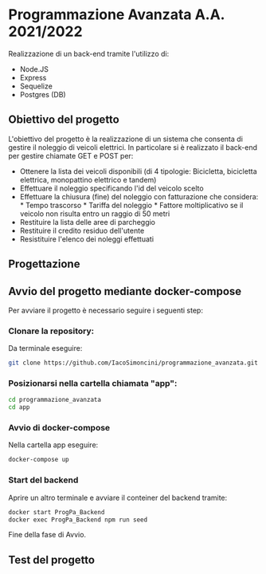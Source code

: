 # Programmazione Avanzata A.A. 2021/2022
Realizzazione di un back-end tramite l'utilizzo di:
* Node.JS
* Express
* Sequelize
* Postgres (DB)

## Obiettivo del progetto
L'obiettivo del progetto è la realizzazione di un sistema che consenta di gestire il noleggio di veicoli elettrici. In particolare si è realizzato il back-end per gestire chiamate GET e POST per:
* Ottenere la lista dei veicoli disponibili (di 4 tipologie: Bicicletta, bicicletta elettrica, monopattino elettrico e tandem)
* Effettuare il noleggio specificando l'id del veicolo scelto
* Effettuare la chiusura (fine) del noleggio con fatturazione che considera:
        * Tempo trascorso
        * Tariffa del noleggio
        * Fattore moltiplicativo se il veicolo non risulta entro un raggio di 50 metri
 * Restituire la lista delle aree di parcheggio
 * Restituire il credito residuo dell'utente
 * Resistituire l'elenco dei noleggi effettuati 
        
## Progettazione

## Avvio del progetto mediante docker-compose
Per avviare il progetto è necessario seguire i seguenti step:
### Clonare la repository:
Da terminale eseguire:

```bash
git clone https://github.com/IacoSimoncini/programmazione_avanzata.git
```
### Posizionarsi nella cartella chiamata "app":
```bash
cd programmazione_avanzata
cd app
```
### Avvio di docker-compose
Nella cartella app eseguire: 
```bash
docker-compose up
```
### Start del backend
Aprire un altro terminale e avviare il conteiner del backend tramite:
```bash
docker start ProgPa_Backend
docker exec ProgPa_Backend npm run seed
```
Fine della fase di Avvio.
## Test del progetto

